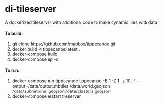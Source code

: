# di-tileserver
A dockerized tileserver with additional code to make dynamic tiles with data

#### To build:

1. git clone https://github.com/mapbox/tippecanoe.git
2. docker build -t tippecanoe:latest .
3. docker-compose build
4. docker-compose up -d

#### To run:

1. docker-compose run tippecanoe tippecanoe -B 1 -Z 1 -z 10 -f --output=/data/output.mbtiles /data/world.geojson /data/subnational.geojson /data/clusters.geojson
2. docker-compose restart tileserver
